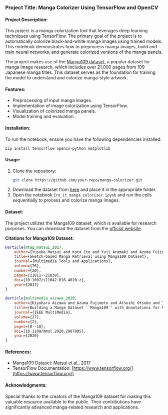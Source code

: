 ### Project Title: Manga Colorizer Using TensorFlow and OpenCV

#### Project Description:
This project is a manga colorization tool that leverages deep learning techniques using TensorFlow. The primary goal of the project is to automatically colorize black-and-white manga images using trained models. This notebook demonstrates how to preprocess manga images, build and train neural networks, and generate colorized versions of the manga panels.

The project makes use of the [Manga109 dataset](http://www.manga109.org/en/download.html), a popular dataset for manga image research, which includes over 21,000 pages from 109 Japanese manga titles. This dataset serves as the foundation for training the model to understand and colorize manga-style artwork.

#### Features:
- Preprocessing of input manga images.
- Implementation of image colorization using TensorFlow.
- Visualization of colorized manga panels.
- Model training and evaluation.

#### Installation:
To run the notebook, ensure you have the following dependencies installed:
```bash
pip install tensorflow opencv-python matplotlib
```

#### Usage:
1. Clone the repository:
    ```bash
    git clone https://github.com/your-repo/manga-colorizer.git
    ```
2. Download the dataset from [here]([http://www.manga109.org/en/download.html](https://github.com/Garima-Bazard/Iro_it/tree/main/cover%20images%20split)) and place it in the appropriate folder.
3. Open the notebook `Iro_it_manga_colorizer.ipynb` and run the cells sequentially to process and colorize manga images.

#### Dataset:
The project utilizes the Manga109 dataset, which is available for research purposes. You can download the dataset from the [official website](http://www.manga109.org/en/download.html).

**Citations for Manga109 Dataset:**


```bibtex
@article{mtap_matsui_2017,
    author={Yusuke Matsui and Kota Ito and Yuji Aramaki and Azuma Fujimoto and Toru Ogawa and Toshihiko Yamasaki and Kiyoharu Aizawa},
    title={Sketch-based Manga Retrieval using Manga109 Dataset},
    journal={Multimedia Tools and Applications},
    volume={76},
    number={20},
    pages={21811--21838},
    doi={10.1007/s11042-016-4020-z},
    year={2017}
}

@article{multimedia_aizawa_2020,
    author={Kiyoharu Aizawa and Azuma Fujimoto and Atsushi Otsubo and Toru Ogawa and Yusuke Matsui and Koki Tsubota and Hikaru Ikuta},
    title={Building a Manga Dataset ``Manga109'' with Annotations for Multimedia Applications},
    journal={IEEE MultiMedia},
    volume={27},
    number={2},
    pages={8--18},
    doi={10.1109/mmul.2020.2987895},
    year={2020}
}
```

#### References:
- Manga109 Dataset: [Matsui et al., 2017](http://www.manga109.org/en/)
- TensorFlow Documentation: [https://www.tensorflow.org/](https://www.tensorflow.org/)

#### Acknowledgments:
Special thanks to the creators of the Manga109 dataset for making this valuable resource available to the public. Their contributions have significantly advanced manga-related research and applications.
